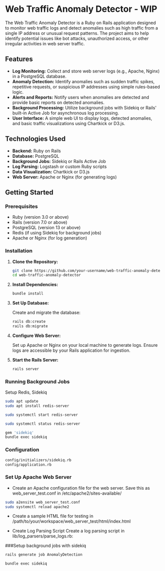 # Web Traffic Anomaly Detector - WIP

The Web Traffic Anomaly Detector is a Ruby on Rails application designed to monitor web traffic logs and detect anomalies such as high traffic from a single IP address or unusual request patterns. The project aims to help identify potential issues like bot attacks, unauthorized access, or other irregular activities in web server traffic.

## Features

- **Log Monitoring:** Collect and store web server logs (e.g., Apache, Nginx) in a PostgreSQL database.
- **Anomaly Detection:** Identify anomalies such as sudden traffic spikes, repetitive requests, or suspicious IP addresses using simple rules-based logic.
- **Alerts and Reports:** Notify users when anomalies are detected and provide basic reports on detected anomalies.
- **Background Processing:** Utilize background jobs with Sidekiq or Rails' built-in Active Job for asynchronous log processing.
- **User Interface:** A simple web UI to display logs, detected anomalies, and basic traffic visualizations using Chartkick or D3.js.

## Technologies Used

- **Backend:** Ruby on Rails
- **Database:** PostgreSQL
- **Background Jobs:** Sidekiq or Rails Active Job
- **Log Parsing:** Logstash or custom Ruby scripts
- **Data Visualization:** Chartkick or D3.js
- **Web Server:** Apache or Nginx (for generating logs)

## Getting Started

### Prerequisites

- Ruby (version 3.0 or above)
- Rails (version 7.0 or above)
- PostgreSQL (version 13 or above)
- Redis (if using Sidekiq for background jobs)
- Apache or Nginx (for log generation)

### Installation

1. **Clone the Repository:**

    ```bash
    git clone https://github.com/your-username/web-traffic-anomaly-detector.git
    cd web-traffic-anomaly-detector
    ```

2. **Install Dependencies:**

    ```bash
    bundle install
    ```

3. **Set Up Database:**

    Create and migrate the database:

    ```bash
    rails db:create
    rails db:migrate
    ```

4. **Configure Web Server:**

    Set up Apache or Nginx on your local machine to generate logs. Ensure logs are accessible by your Rails application for ingestion.

5. **Start the Rails Server:**

    ```bash
    rails server
    ```

### Running Background Jobs

Setup Redis, Sidekiq



```bash
sudo apt update
sudo apt install redis-server

sudo systemctl start redis-server

sudo systemctl status redis-server

gem 'sidekiq'
bundle exec sidekiq
```

### Configuration

```bash
config/initializers/sidekiq.rb
config/application.rb
```

### Set Up Apache Web Server
- Create an Apache configuration file for the web server. Save this as web_server_test.conf in /etc/apache2/sites-available/

```bash
sudo a2ensite web_server_test.conf
sudo systemctl reload apache2
```

- Create a sample HTML file for testing in /path/to/your/workspace/web_server_test/html/index.html

- Create Log Parsing Script
Create a log parsing script in lib/log_parsers/parse_logs.rb:

###Setup background jobs with sidekiq

```bash
rails generate job AnomalyDetection

bundle exec sidekiq

```